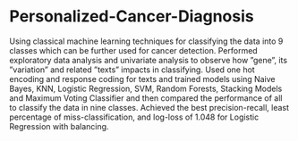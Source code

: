 # Personalized-Cancer-Diagnosis
Using classical machine learning techniques for classifying the data into 9 classes which can be further used for cancer detection.
 Performed exploratory data analysis and univariate analysis to observe how ”gene”, its ”variation” and related
”texts” impacts in classifying.  Used one hot encoding and response coding for texts and trained models using Naive Bayes, KNN, Logistic
Regression, SVM, Random Forests, Stacking Models and Maximum Voting Classifier and then compared
the performance of all to classify the data in nine classes.  Achieved the best precision-recall, least percentage of miss-classification, and log-loss of 1.048 for Logistic
Regression with balancing.

